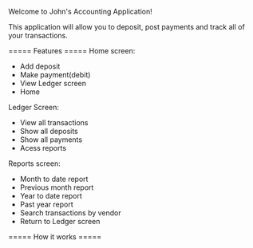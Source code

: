 Welcome to John's Accounting Application!

This application will allow you to deposit, post payments and track all of your transactions.

===== Features =====
Home screen:
- Add deposit
- Make payment(debit)
- View Ledger screen
- Home

Ledger Screen:
- View all transactions
- Show all deposits
- Show all payments
- Acess reports

Reports screen:
- Month to date report
- Previous month report
- Year to date report
- Past year report
- Search transactions by vendor
- Return to Ledger screen

===== How it works =====

